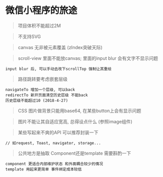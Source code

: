 # 微信小程序的旅途
> 项目体积不能超过2M

> 不支持SVG

> canvas 无非被元素覆盖 (zIndex突破天际)

> scroll-view 里面不能放canvas; 里面的input blur 会有文字不显示问题
``` 
input blur 后, 可以手动去改下scrollTop 强制让其重绘
```

> 路径跳转要考虑嵌套层级
``` 
navigateTo 增加一个层级, 可以back
redirectTo 新开页面清空历史层级 不能back
历史层级不能超过10 (2018-4-27)
```

> CSS 图片做背景只能用base64, 在某些button上会有显示问题

> 图片不能让其自适应宽高, 总得设点什么 (参照image组件)

> 某些写起来不爽的API 可以推荐封装一下
``` 
// 如request, Toast, navigator, storage...
```
> 公共地方是抽取 Component还是template 需要斟酌一下
``` 
component 更适合内部维护状态 和外面耦合较少的情况
template 用起来更简单 事件绑定成本较低
```


